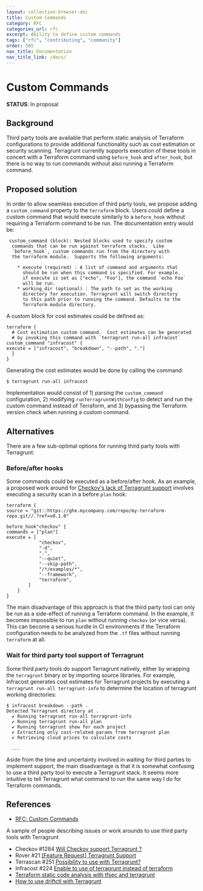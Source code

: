 ```yaml
---
layout: collection-browser-doc
title: Custom Commands
category: RFC
categories_url: rfc
excerpt: Ability to define custom commands
tags: ["rfc", "contributing", "community"]
order: 505
nav_title: Documentation
nav_title_link: /docs/
---
```


# Custom Commands

**STATUS**: In proposal

## Background

Third party tools are available that perform static analysis of Terraform configurations to provide
additional functionality such as cost estimation or security scanning.  Terragrunt currently supports execution
of these tools in concert with a Terraform command using `before_hook` and `after_hook`, but there is no way to run commands without also running a Terraform command.

## Proposed solution

In order to allow seamless execution of third party tools, we propose adding a `custom_command` property to the `terraform` block.  Users could define a custom command that would execute similarly to a `before_hook` without requiring
a Terraform command to be run.  The documentation entry would be:

```
 custom_command (block): Nested blocks used to specify custom
  commands that can be run against terraform stacks.  Like
  `before_hook`, custom commands run from the directory with
  the terraform module.  Supports the following arguments:

    * execute (required) : A list of command and arguments that
      should be run when this command is specified. For example,
      if execute is set as ["echo", "Foo"], the command `echo Foo`
      will be run.
    * working_dir (optional) : The path to set as the working
      directory for execution. Terragrunt will switch directory
      to this path prior to running the command. Defaults to the
      Terraform module directory.
```

A custom block for cost estimates could be defined as:

```hcl
terraform {
  # Cost estimation custom command.  Cost estimates can be generated
  # by invoking this command with `terragrunt run-all infracost` 
custom_command "infracost" {
execute = ["infracost", "breakdown", "--path", "."]
  }
}
```

Generating the cost estimates would be done by calling the command:

```shell
$ terragrunt run-all infracost
```

Implementation would consist of 1) parsing the `custom_command` configuration, 2) modifying `runTerragruntWithConfig` to detect and run the custom command instead of Terraform, and 3)
bypassing the Terraform version check when running a custom command.

## Alternatives

There are a few sub-optimal options for running third party tools with Terragrunt:

### Before/after hooks

Some commands could be executed as a before/after hook. As an example, a proposed work around for
[Checkov's lack of Terragrunt support](https://github.com/bridgecrewio/checkov/issues/1284)
involves executing a security scan in a before `plan` hook:

```hcl
terraform {
source = "git::https://ghe.mycompany.com/repo/my-terraform-repo.git//.?ref=v0.1.0"

before_hook"checkov" {
commands = ["plan"]
execute = [
            "checkov",
            "-d",
            ".",
            "--quiet",
            "--skip-path",
            "/*/examples/*",
            "--framework",
            "terraform",
        ]
    }
}
```

The main disadvantage of this approach is that the third party tool can only be run as a side-effect of running a Terraform command.  In the example, it becomes impossible to run `plan` without running `checkov` (or vice versa).  This can become a serious hurdle in CI environments if the Terraform configuration needs to be analyzed from the `.tf` files without running `terraform` at all.

### Wait for third party tool support of Terragrunt

Some third party tools do support Terragrunt natively, either by wrapping the `terragrunt` binary or by importing source libraries.  For example, Infracost generates cost estimates for Terragrunt projects by executing a `terragrunt run-all terragrunt-info` to determine the location of terragrunt working directories:

```shell
$ infracost breakdown --path .
Detected Terragrunt directory at .
  ✔ Running terragrunt run-all terragrunt-info
  ✔ Running terragrunt run-all plan
  ✔ Running terragrunt show for each project
  ✔ Extracting only cost-related params from terragrunt plan
  ✔ Retrieving cloud prices to calculate costs

  ...
```

Aside from the time and uncertainty involved in waiting for third parties to implement support, the main disadvantage is that it is somewhat confusing to use a third party tool to execute a Terragrunt stack.  It seems more intuitive to tell Terragrunt what command to run the same way I do for Terraform commands.

## References

- [RFC: Custom Commands](https://github.com/gruntwork-io/terragrunt/pull/2094)

A sample of people describing issues or work arounds to use third party tools with Terragrunt
- Checkov #1284 [Will Checkov support Terragrunt ? ](https://github.com/bridgecrewio/checkov/issues/1284)
- Rover #21 [[Feature Request] Terragrunt Support](https://github.com/im2nguyen/rover/issues/21)
- Terrascan #251 [Possibility to use with Terragrunt?](https://github.com/accurics/terrascan/issues/251)
- Infracost #224 [Enable to use of terragrunt instead of terraform](https://github.com/infracost/infracost/issues/224)
- [Terraform static code analysis with tfsec and terragrunt](https://medium.com/@twojtun/terraform-static-code-analysis-with-tfsec-and-terragrunt-358aeb0c68dc)
- [How to use driftctl with Terragrunt](https://driftctl.com/how-to-use-driftctl-with-terragrunt/)

